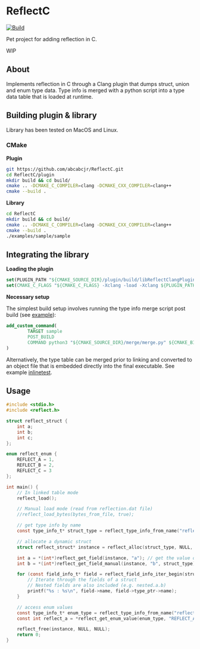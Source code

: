# ReflectC
[![Build](https://github.com/abcabcjr/ReflectC/actions/workflows/default.yml/badge.svg)](https://github.com/abcabcjr/ReflectC/actions/workflows/default.yml)

Pet project for adding reflection in C.

WIP

## About

Implements reflection in C through a Clang plugin that dumps struct, union and enum type data. Type info is merged with a python script into a type data table that is loaded at runtime.

## Building plugin & library

Library has been tested on MacOS and Linux.

### CMake

**Plugin**

```bash
git https://github.com/abcabcjr/ReflectC.git
cd ReflectC/plugin
mkdir build && cd build/
cmake .. -DCMAKE_C_COMPILER=clang -DCMAKE_CXX_COMPILER=clang++
cmake --build .
```

**Library**

```bash
cd ReflectC
mkdir build && cd build/
cmake .. -DCMAKE_C_COMPILER=clang -DCMAKE_CXX_COMPILER=clang++
cmake --build .
./examples/sample/sample
```

## Integrating the library

**Loading the plugin**

```cmake
set(PLUGIN_PATH "${CMAKE_SOURCE_DIR}/plugin/build/libReflectClangPlugin.${PLUGIN_EXT}")
set(CMAKE_C_FLAGS "${CMAKE_C_FLAGS} -Xclang -load -Xclang ${PLUGIN_PATH} -Xclang -add-plugin -Xclang reflect-clang-plugin")
```

**Necessary setup**

The simplest build setup involves running the type info merge script post build (see [example](https://github.com/abcabcjr/ReflectC/tree/main/examples/sample)):

```cmake
add_custom_command(
        TARGET sample
        POST_BUILD
        COMMAND python3 "${CMAKE_SOURCE_DIR}/merge/merge.py" ${CMAKE_BINARY_DIR} ./
)
```

Alternatively, the type table can be merged prior to linking and converted to an object file that is embedded directly into the final executable. See example [inlinetest](https://github.com/abcabcjr/ReflectC/tree/main/examples/inlinetest).

## Usage

```c
#include <stdio.h>
#include <reflect.h>

struct reflect_struct {
    int a;
    int b;
    int c;
};

enum reflect_enum {
    REFLECT_A = 1,
    REFLECT_B = 2,
    REFLECT_C = 3
};

int main() {
    // In linked table mode
    reflect_load();

    // Manual load mode (read from reflection.dat file)
    //reflect_load_bytes(bytes_from_file, true);

    // get type info by name
    const type_info_t* struct_type = reflect_type_info_from_name("reflect_struct");

    // allocate a dynamic struct
    struct reflect_struct* instance = reflect_alloc(struct_type, NULL, NULL);

    int a = *(int*)reflect_get_field(instance, "a"); // get the value of a field by name
    int b = *(int*)reflect_get_field_manual(instance, "b", struct_type); // works for structs not allocated using reflect_alloc() too!

    for (const field_info_t* field = reflect_field_info_iter_begin(struct_type); field != reflect_field_info_iter_end(struct_type); field++) {
        // Iterate through the fields of a struct
        // Nested fields are also included (e.g. nested.a.b)
        printf("%s : %s\n", field->name, field->type_ptr->name);
    }

    // access enum values
    const type_info_t* enum_type = reflect_type_info_from_name("reflect_enum");
    const int reflect_a = *reflect_get_enum_value(enum_type, "REFLECT_A");

    reflect_free(instance, NULL, NULL);
    return 0;
}
```